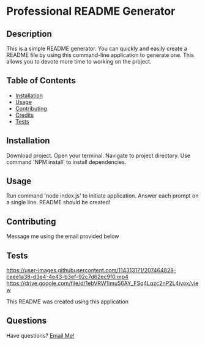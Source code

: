 # Professional README Generator
  
  
  ## Description
  
  This is a simple README generator. You can quickly and easily create a README file by using this command-line application to generate one. This allows you to devote more time to working on the project.
  
  ## Table of Contents
  
  - [Installation](#installation)
  - [Usage](#usage)
  - [Contributing](#contributing)
  - [Credits](#credits)
  - [Tests](#tests)
  
  ## Installation
  
  Download project. Open your terminal. Navigate to project directory. Use command 'NPM install' to install dependencies.
  
  ## Usage
  
  Run command 'node index.js' to initiate application. Answer each prompt on a single line. README should be created!
  
  
  ## Contributing
  
  Message me using the email provided below
  
  ## Tests

https://user-images.githubusercontent.com/114313171/207464828-ceee1a38-d3e4-4e43-b3ef-92c7d62ec9f0.mp4
  https://drive.google.com/file/d/1ebVRW1imu56AY_FSq4Lqzc2nP2L4iyox/view
  
  This README was created using this application
  
  ## Questions
  
  Have questions? [Email Me!](mailto:thewillkim@icloud.com)
